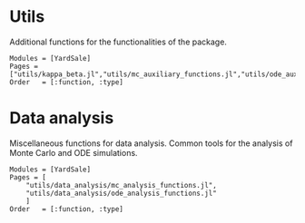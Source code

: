 # Utils

Additional functions for the functionalities of the package.

```@autodocs
Modules = [YardSale]
Pages = ["utils/kappa_beta.jl","utils/mc_auxiliary_functions.jl","utils/ode_auxiliary_functions.jl","utils/graph_functions.jl"]
Order   = [:function, :type]
```

# Data analysis

Miscellaneous functions for data analysis. Common tools for the analysis of Monte Carlo
and ODE simulations.

```@autodocs
Modules = [YardSale]
Pages = [
    "utils/data_analysis/mc_analysis_functions.jl",
    "utils/data_analysis/ode_analysis_functions.jl"
    ]
Order   = [:function, :type]
```
